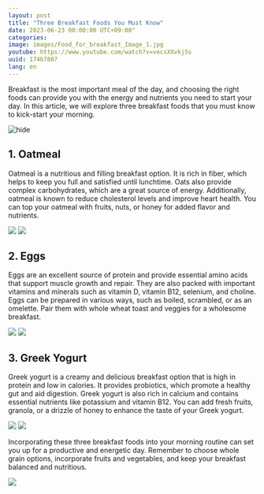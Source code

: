 ```yaml
---
layout: post
title: "Three Breakfast Foods You Must Know"
date: 2023-06-23 00:00:00 UTC+09:00"
categories: 
image: images/Food_for_breakfast_Image_1.jpg
youtube: https://www.youtube.com/watch?v=vecsXXvkj5s
uuid: 174b7807
lang: en
---
```


Breakfast is the most important meal of the day, and choosing the right foods can provide you with the energy and nutrients you need to start your day. In this article, we will explore three breakfast foods that you must know to kick-start your morning.

![hide](images/Food_for_breakfast_Image_1.jpg)


## 1. Oatmeal
Oatmeal is a nutritious and filling breakfast option. It is rich in fiber, which helps to keep you full and satisfied until lunchtime. Oats also provide complex carbohydrates, which are a great source of energy. Additionally, oatmeal is known to reduce cholesterol levels and improve heart health. You can top your oatmeal with fruits, nuts, or honey for added flavor and nutrients.

![](images/oatmeal_Image_1.jpg)
![](images/oatmeal_Image_2.jpg)


## 2. Eggs
Eggs are an excellent source of protein and provide essential amino acids that support muscle growth and repair. They are also packed with important vitamins and minerals such as vitamin D, vitamin B12, selenium, and choline. Eggs can be prepared in various ways, such as boiled, scrambled, or as an omelette. Pair them with whole wheat toast and veggies for a wholesome breakfast.

![](images/eggs_Image_1.jpg)
![](images/eggs_Image_2.jpg)


## 3. Greek Yogurt
Greek yogurt is a creamy and delicious breakfast option that is high in protein and low in calories. It provides probiotics, which promote a healthy gut and aid digestion. Greek yogurt is also rich in calcium and contains essential nutrients like potassium and vitamin B12. You can add fresh fruits, granola, or a drizzle of honey to enhance the taste of your Greek yogurt.

![](images/yogurt_Image_1.jpeg)
![](images/yogurt_Image_2.jpg)




Incorporating these three breakfast foods into your morning routine can set you up for a productive and energetic day. Remember to choose whole grain options, incorporate fruits and vegetables, and keep your breakfast balanced and nutritious.

![](images/Food_for_breakfast_Image_2.jpg)